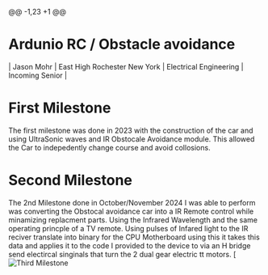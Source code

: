 @@ -1,23 +1 @@
# Ardunio RC / Obstacle avoidance 


| Jason Mohr | East High Rochester New York | Electrical Engineering | Incoming Senior |
 # First Milestone
  
The first milestone was done in 2023 with the construction of the car and using UltraSonic waves and IR Obstocale Avoidance module. This allowed the Car to indepedently change course and avoid collosions.

# Second Milestone
The 2nd Milestone done in October/November 2024 I was able to perform was converting the Obstocal avoidance car into a IR Remote control while minamizing replacment parts.
Using the Infrared Wavelength and the same operating princple of a TV remote. Using pulses of Infared light to the IR reciver translate into binary for the CPU Motherboard using this it takes this data and applies it to the code I provided to the device to via an H bridge send electircal singinals that turn the 2 dual gear electric tt motors.
[![Third Milestone](https://youtu.be/GmOdrWnKn7I?si=ar00yggcporbXWqS)

